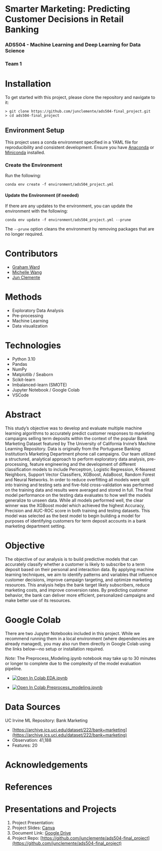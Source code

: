# Smarter Marketing: Predicting Customer Decisions in Retail Banking

### ADS504 - Machine Learning and Deep Learning for Data Science

### Team 1

# Installation

To get started with this project, please clone the repository and navigate
to it:

```{bash}
> git clone https://github.com/junclemente/ads504-final_project.git
> cd ads504-final_project
```

## Environment Setup

This project uses a conda environment specified in a YAML file for
reproducibility and consistent development. Ensure you have
[Anaconda](https://www.anaconda.com/download) or
[Miniconda](https://www.anaconda.com/docs/getting-started/miniconda/main)
installed.

### Create the Environment

Run the following:

```{bash}
conda env create -f environment/ads504_project.yml
```

#### Update the Environment (if needed)

If there are any updates to the environment, you can update the environment
with the following:

```{bash}
conda env update -f environment/ads504_project.yml --prune
```

The `--prune` option cleans the environment by removing packages that are
no longer required.

# Contributors

- [Graham Ward](https://github.com/gw-00)
- [Michelle Wang](https://github.com/xuany823)
- [Jun Clemente](https://github.com/junclemente)

# Methods

- Exploratory Data Analysis
- Pre-processing
- Machine Learning
- Data visualization

# Technologies

- Python 3.10
- Pandas
- NumPy
- Matplotlib / Seaborn
- Scikit-learn
- Imbalanced-learn (SMOTE)
- Jupyter Notebook / Google Colab
- VSCode

# Abstract

This study’s objective was to develop and evaluate multiple machine learning algorithms to accurately predict customer responses to marketing campaigns selling term deposits within the context of the popular Bank Marketing Dataset featured by The University of California Irvine’s Machine Learning Repository. Data is originally from the Portuguese Banking Institution’s Marketing Department phone call campaigns. Our team utilized a structured, analytical approach to perform exploratory data analysis, pre-processing, feature engineering and the development of different classification models to include Perceptron, Logistic Regression, K-Nearest Neighbors, Support Vector Classifiers, XGBoost, AdaBoost, Random Forest and Neural Networks. In order to reduce overfitting all models were split into training and testing sets and five-fold cross-validation was performed on the training data and results were averaged and stored in full. The final model performance on the testing data evaluates to how well the models generalize to unseen data. While all models performed well, the clear winner was the XGBoost model which achieved the highest Accuracy, Precision and AUC-ROC score in both training and testing datasets. This model was selected as the best model to begin building a model for purposes of identifying customers for term deposit accounts in a bank marketing department setting.

# Objective

The objective of our analysis is to build predictive models that can accurately classify whether a customer is likely to subscribe to a term deposit based on their personal and interaction data. By applying machine learning techniques, we aim to identify patterns and variables that influence customer decisions, improve campaign targeting, and optimize marketing resources. This analysis helps the bank target likely subscribers, reduce marketing costs, and improve conversion rates. By predicting customer behavior, the bank can deliver more efficient, personalized campaigns and make better use of its resources.

# Google Colab

There are two Jupyter Notebooks included in this project. While we recommend running them in a local environment (where dependencies are already managed), you may also run them directly in Google Colab using the links below—no setup or installation required.

_Note:_ The Preprocess_Modeling.ipynb notebook may take up to 30 minutes or longer to complete due to the complexity of the model evaluation pipeline.

- [![Open In Colab](https://colab.research.google.com/assets/colab-badge.svg) EDA.ipynb](https://colab.research.google.com/github/junclemente/ads504-final_project/blob/main/notebooks/EDA.ipynb)  

- [![Open In Colab](https://colab.research.google.com/assets/colab-badge.svg) Preprocess_modeling.ipynb](https://colab.research.google.com/github/junclemente/ads504-final_project/blob/main/notebooks/Preprocess_Modeling.ipynb)  

# Data Sources

UC Irvine ML Repository: Bank Marketing 
- [https://archive.ics.uci.edu/dataset/222/bank+marketing](https://archive.ics.uci.edu/dataset/222/bank+marketing)
- Observation: 41,188
- Features: 20

# Acknowledgements

# References

# Presentations and Projects

1.  Project Presentation: 
2.  Project Slides: [Canva](https://canva.com)
3.  Document Link: [Google Drive](https://drive.google.com)
4.  Project Repo: [https://github.com/junclemente/ads504-final_project](https://github.com/junclemente/ads504-final_project)

